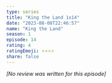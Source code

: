 ```yaml
---
type: series
title: "King the Land 1x14"
date: "2023-08-08T22:46:57"
name: "King the Land"
season: 1
episode: 14
rating: 4
ratingEmoji: ⭐️⭐️⭐️⭐️
share: false
---
```


_[No review was written for this episode]_
